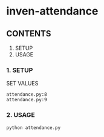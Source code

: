 # inven-attendance

## CONTENTS
1. SETUP
2. USAGE

### 1. SETUP
SET VALUES  
```
attendance.py:8  
attendance.py:9  
```
### 2. USAGE
```
python attendance.py
```